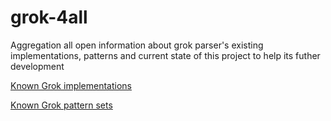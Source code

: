 # grok-4all
Aggregation all open information about grok parser's existing implementations, patterns and current state of this project to help its futher development

[Known Grok implementations](./imps.md)

[Known Grok pattern sets](./patterns.md)
